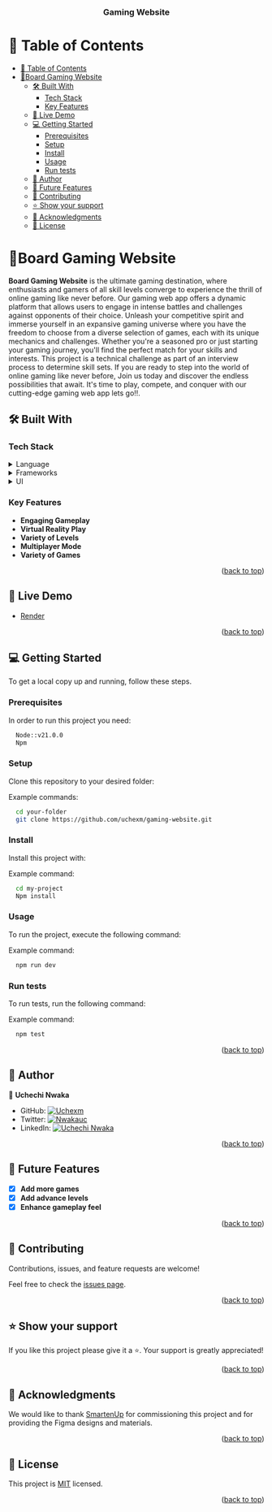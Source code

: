 <a name="readme-top"></a>

<div align="center">

  <h3><b>Gaming Website</b></h3>

</div>

<!-- TABLE OF CONTENTS -->

# 📗 Table of Contents

- [📗 Table of Contents](#-table-of-contents)
- [📖Board Gaming Website ](#board-gaming-website-)
  - [🛠 Built With ](#-built-with-)
    - [Tech Stack ](#tech-stack-)
    - [Key Features ](#key-features-)
  - [🚀 Live Demo ](#-live-demo-)
  - [💻 Getting Started ](#-getting-started-)
    - [Prerequisites](#prerequisites)
    - [Setup](#setup)
    - [Install](#install)
    - [Usage](#usage)
    - [Run tests](#run-tests)
  - [👥 Author ](#-author-)
  - [🔭 Future Features ](#-future-features-)
  - [🤝 Contributing ](#-contributing-)
  - [⭐️ Show your support ](#️-show-your-support-)
  - [🙏 Acknowledgments ](#-acknowledgments-)
  - [📝 License ](#-license-)

<!-- PROJECT DESCRIPTION -->

# 📖Board Gaming Website <a name="about-project"></a>

**Board Gaming Website** is the ultimate gaming destination, where enthusiasts and gamers of all skill levels converge to experience the thrill of online gaming like never before. Our gaming web app offers a dynamic platform that allows users to engage in intense battles and challenges against opponents of their choice.
Unleash your competitive spirit and immerse yourself in an expansive gaming universe where you have the freedom to choose from a diverse selection of games, each with its unique mechanics and challenges. Whether you're a seasoned pro or just starting your gaming journey, you'll find the perfect match for your skills and interests.
This project is a technical challenge as part of an interview process to determine skill sets. If you are ready to step into the world of online gaming like never before, Join us today and discover the endless possibilities that await. It's time to play, compete, and conquer with our cutting-edge gaming web app lets go!!.

## 🛠 Built With <a name="built-with"></a>

### Tech Stack <a name="tech-stack"></a>

<details>
  <summary>Language</summary>
  <ul>
    <li><a href="https://www.typescriptlang.org/">TypeScript</a></li>
  </ul>
</details>

<details>
<summary>Frameworks</summary>
  <ul>
    <li><a href="https://nextjs.org/">NextJs</a></li>
    <li><a href="https://tailwindcss.com/">TailwindCSS</a></li>
  </ul>
</details>

<details>
<summary>UI</summary>
  <ul>
    <li><a href="https://ui.shadcn.com/">Shadcn</a></li>
    <li><a href="https://www.radix-ui.com/">Radix UI</a></li>
   
  </ul>
</details>

<!-- Features -->

### Key Features <a name="key-features"></a>

- **Engaging Gameplay**
- **Virtual Reality Play**
- **Variety of Levels**
- **Multiplayer Mode**
- **Variety of Games**

<p align="right">(<a href="#readme-top">back to top</a>)</p>

<!-- LIVE DEMO -->

## 🚀 Live Demo <a name="live-demo"></a>

- [Render](https://che-v1m0.onrender.c/)

<p align="right">(<a href="#readme-top">back to top</a>)</p>

<!-- GETTING STARTED -->

## 💻 Getting Started <a name="getting-started"></a>

To get a local copy up and running, follow these steps.

### Prerequisites

In order to run this project you need:

```sh
  Node::v21.0.0
  Npm
```

### Setup

Clone this repository to your desired folder:

Example commands:

```sh
  cd your-folder
  git clone https://github.com/uchexm/gaming-website.git
```

### Install

Install this project with:

Example command:

```sh
  cd my-project
  Npm install
```

### Usage

To run the project, execute the following command:

Example command:

```sh
  npm run dev
```

### Run tests

To run tests, run the following command:

Example command:

```sh
  npm test
```

<p align="right">(<a href="#readme-top">back to top</a>)</p>

<!-- AUTHOR -->

## 👥 Author <a name="authors"></a>

👤 **Uchechi Nwaka**

- GitHub: [![Uchexm](https://img.shields.io/badge/-uchexm-white?logo=GitHub&logoColor=181717&style=plastic)](https://github.com/demix007)
- Twitter: [![Nwakauc](https://img.shields.io/badge/-nwakauc-blue?logo=Twitter&logoColor=skyBlue&style=plastic)](https://twitter.com/nwakauc)
- LinkedIn: [![Uchechi Nwaka](https://img.shields.io/badge/-nwakauc-white?logo=LinkedIn&logoColor=181717&style=plastic)](https://linkedin.com/in/nwakauc)

<p align="right">(<a href="#readme-top">back to top</a>)</p>

<!-- FUTURE FEATURES -->

## 🔭 Future Features <a name="future-features"></a>

- [x] **Add more games**
- [x] **Add advance levels**
- [x] **Enhance gameplay feel**

<p align="right">(<a href="#readme-top">back to top</a>)</p>

<!-- CONTRIBUTING -->

## 🤝 Contributing <a name="contributing"></a>

Contributions, issues, and feature requests are welcome!

Feel free to check the [issues page](https://github.com/uchexm/gaming-website/issues).

<p align="right">(<a href="#readme-top">back to top</a>)</p>

<!-- SUPPORT -->

## ⭐️ Show your support <a name="support"></a>

If you like this project please give it a ⭐️. Your support is greatly appreciated!

<p align="right">(<a href="#readme-top">back to top</a>)</p>

<!-- ACKNOWLEDGEMENTS -->

## 🙏 Acknowledgments <a name="acknowledgements"></a>

We would like to thank [SmartenUp](https://smartenup.co.za/) for commissioning this project and for providing the Figma designs and materials.

<p align="right">(<a href="#readme-top">back to top</a>)</p>

<!-- LICENSE -->

## 📝 License <a name="license"></a>

This project is [MIT](./LICENSE) licensed.

<p align="right">(<a href="#readme-top">back to top</a>)</p>
